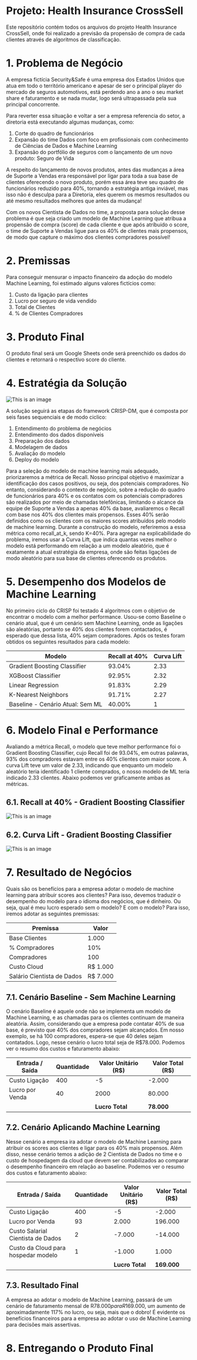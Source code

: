 # Projeto: Health Insurance CrossSell
Este repositório contém todos os arquivos do projeto Health Insurance CrossSell, onde foi realizado a previsão da propensão de compra de cada clientes através de algoritmos de classificação.

# 1. Problema de Negócio
A empresa fictícia Security&Safe é uma empresa dos Estados Unidos que atua em todo o território americano e apesar de ser o principal player do mercado de seguros automotivos, está perdendo  ano a ano o seu market share e faturamento e se nada mudar, logo será ultrapassada pela sua principal concorrente. 

Para reverter essa situação e voltar a ser a empresa referencia do setor, a diretoria está executando algumas mudanças, como:
1. Corte do quadro de funcionários
2. Expansão do time Dados com foco em profissionais com conhecimento de Ciências de Dados e Machine Learning
3. Expansão do portfólio de seguros com o lançamento de um novo produto: Seguro de Vida
   
A respeito do lançamento de novos produtos, antes das mudanças a área de Suporte a Vendas era responsável por ligar para toda a sua base de clientes oferecendo o novo produto, porém essa área teve seu quadro de funcionários reduzido para 40%, tornando a estratégia antiga inviável, mas isso não é desculpa para a Diretoria, eles querem os mesmos resultados ou até mesmo resultados melhores que antes da mudança!

Com os novos Cientista de Dados no time, a proposta para solução desse problema é que seja criado um modelo de Machine Learning que atribua a propensão de compra (score) de cada cliente e que após atríbuido o score, o time de Suporte a Vendas ligue para os 40% de clientes mais propensos, de modo que capture o máximo dos clientes compradores possível!

# 2. Premissas
Para conseguir mensurar o impacto financeiro da adoção do modelo Machine Learning, foi estimado alguns valores fictícios como:
1. Custo da ligação para clientes
2. Lucro por seguro de vida vendido
3. Total de Clientes
4. % de Clientes Compradores   

# 3. Produto Final
O produto final será um Google Sheets onde será preenchido os dados do clientes e retornará o respectivo score do cliente.

# 4. Estratégia da Solução

![This is an image](https://miro.medium.com/v2/resize:fit:640/0*tA5OjppLK627FfFo)

A solução seguirá as etapas do framework CRISP-DM, que é composta por seis fases sequenciais e de modo ciclico: 
  1. Entendimento do problema de negócios
  2. Entendimento dos dados disponíveis
  3. Preparação dos dados
  4. Modelagem de dados
  5. Avaliação do modelo
  6. Deploy do modelo

Para a seleção do modelo de machine learning mais adequado, priorizaremos a métrica de Recall. Nosso principal objetivo é maximizar a identificação dos casos positivos, ou seja, dos potenciais compradores. No entanto, considerando o contexto de negócio, sobre a redução do quadro de funcionários para 40% e os contatos com os potenciais compradores são realizados por meio de chamadas telefônicas, limitando o alcance da equipe de Suporte a Vendas a apenas 40% da base, avaliaremos o Recall com base nos 40% dos clientes mais propensos. Esses 40% serão definidos como os clientes com os maiores scores atribuídos pelo modelo de machine learning. Durante a construção do modelo, referiremos a essa métrica como recall_at_k, sendo K=40%.
Para agregar na explicabilidade do problema, iremos usar a Curva Lift, que indica quantas vezes melhor o modelo está performando em relação a um modelo aleatório, que é exatamente a atual estratégia da empresa, onde são feitas ligações de modo aleatório para sua base de clientes oferecendo os produtos.

# 5. Desempenho dos Modelos de Machine Learning

  No primeiro ciclo do CRISP foi testado 4 algoritmos com o objetivo de encontrar o modelo com a melhor performance. Usou-se como Baseline o cenário atual, que é um cenário sem Machine Learning, onde as ligações são aleatórias, portanto se 40% dos clientes forem contactados, é esperado que dessa lista, 40% sejam compradores.
  Após os testes foram obtidos os seguintes resultados para cada modelo:
  
  | Modelo | Recall at 40% | Curva Lift | 
  | ------ | ------ | ------ | 
  | Gradient Boosting Classifier |93.04%|2.33|
  | XGBoost Classifier	 |92.95%|2.32|
  | Linear Regression	 |91.83%|2.29|
  | K-Nearest Neighbors |91.71%|2.27|
  | Baseline - Cenário Atual: Sem ML |40.00%|1|
  
# 6. Modelo Final e Performance

Avaliando a métrica Recall, o modelo que teve melhor performance foi o Gradient Boosting Classifier, cujo Recall foi de 93.04%, em outras palavras, 93% dos compradores estavam entre os 40% clientes com maior score. A curva Lift teve um valor de 2.33, indicando que enquanto um modelo aleatório teria identificado 1 cliente comprados, o nosso modelo de ML teria indicado 2.33 clientes. Abaixo podemos ver graficamente ambas as métricas.

## 6.1. Recall at 40% - Gradient Boosting Classifier
![This is an image](https://imgur.com/AugqyLw.png)

## 6.2. Curva Lift - Gradient Boosting Classifier
![This is an image](https://i.imgur.com/bD3NSI8.png)

# 7. Resultado de Negócios
Quais são os benefícios para a empresa adotar o modelo de machine learning para atribuir scores aos clientes? Para isso, devemos traduzir o desempenho do modelo para o idioma dos negócios, que é dinheiro. Ou seja, qual é meu lucro esperado sem o modelo? E com o modelo? Para isso, iremos adotar as seguintes premissas:

| Premissa | Valor | 
| ------ | ------ |
| Base Clientes | 1.000 |
| % Compradores | 10% |
| Compradores | 100 |
| Custo Cloud | R$ 1.000 |
| Salário Cientista de Dados | R$ 7.000 |

## 7.1. Cenário Baseline - Sem Machine Learning

O cenário Baseline é aquele onde não se implementa um modelo de Machine Learning, e as chamadas para os clientes continuam de maneira aleatória. Assim, considerando que a empresa pode contatar 40% de sua base, é previsto que 40% dos compradores sejam alcançados. Em nosso exemplo, se há 100 compradores, espera-se que 40 deles sejam contatados. Logo, nesse cenário o lucro total seja de R$78.000. Podemos ver o resumo dos custos e faturamento abaixo:

| Entrada / Saída | Quantidade | Valor Unitário (R$) | Valor Total (R$) | 
| ------ | ------ | ------ | ------ |
| Custo Ligação | 400 | -5 | -2.000 |  
| Lucro por Venda | 40 | 2000 | 80.000 | 
|  | | <b> Lucro Total </b> | <b> 78.000 </b> | 

## 7.2. Cenário Aplicando Machine Learning

Nesse cenário a empresa ira adotar o modelo de Machine Learning para atribuir os scores aos clientes e ligar para os 40% mais propensos. Além disso, nesse cenário temos a adição de 2 Cientista de Dados no time e o custo de hospedagem da cloud que devem ser contabilizados ao comparar o desempenho financeiro em relação ao baseline. Podemos ver o resumo dos custos e faturamento abaixo:

| Entrada / Saída | Quantidade | Valor Unitário (R$) | Valor Total (R$) | 
| ------ | ------ | ------ | ------ |
| Custo Ligação | 400 | -5 | -2.000 |  
| Lucro por Venda | 93 | 2.000 | 196.000 | 
| Custo Salarial Cientista de Dados | 2 | -7.000 | -14.000 | 
| Custo da Cloud para hospedar modelo | 1 | -1.000 | 1.000 | 
|  | | <b> Lucro Total </b> | <b> 169.000 </b> | 

## 7.3. Resultado Final

A empresa ao adotar o modelo de Machine Learning, passará de um cenário de faturamento mensal de R$78.000 para R$169.000, um aumento de aproximadamente 117% no lucro, ou seja, mais que o dobro! É evidente os benefícios financeiros para a empresa ao adotar o uso de Machine Learning para decisões mais assertivas.

# 8. Entregando o Produto Final



